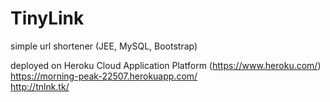# TinyLink

simple url shortener (JEE, MySQL, Bootstrap) <br/>

deployed on Heroku Cloud Application Platform (https://www.heroku.com/) <br/>
https://morning-peak-22507.herokuapp.com/ <br/>
http://tnlnk.tk/
